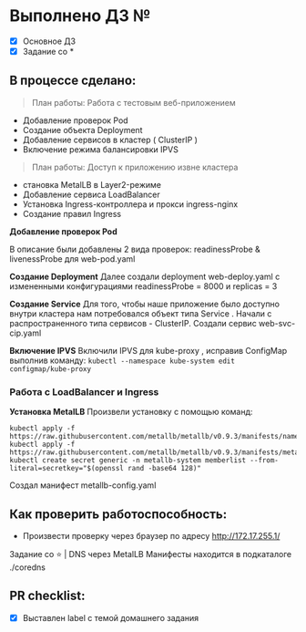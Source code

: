 # Выполнено ДЗ №

 - [x] Основное ДЗ
 - [x] Задание со *

## В процессе сделано:

> План работы: Работа с тестовым веб-приложением

- Добавление проверок Pod
- Создание объекта Deployment
- Добавление сервисов в кластер ( ClusterIP )
- Включение режима балансировки IPVS

> План работы: Доступ к приложению извне кластера

- становка MetalLB в Layer2-режиме
- Добавление сервиса LoadBalancer
- Установка Ingress-контроллера и прокси ingress-nginx
- Создание правил Ingress

**Добавление проверок Pod**

В описание были добавлены 2 вида проверок: readinessProbe & livenessProbe для web-pod.yaml

**Создание Deployment**
Далее создали deployment web-deploy.yaml c измененными конфигурациями readinessProbe = 8000 и replicas = 3

**Создание Service**
Для того, чтобы наше приложение было доступно внутри кластера нам потребовался объект типа Service . Начали с
распространенного типа сервисов - ClusterIP. Создали сервис web-svc-cip.yaml 

**Включение IPVS**
Включили IPVS для kube-proxy , исправив ConfigMap выполнив команду:
`kubectl --namespace kube-system edit configmap/kube-proxy`

### Работа с LoadBalancer и Ingress
**Установка MetalLB**
Произвели установку с помощью команд:
```
kubectl apply -f https://raw.githubusercontent.com/metallb/metallb/v0.9.3/manifests/namespace.yaml
kubectl apply -f https://raw.githubusercontent.com/metallb/metallb/v0.9.3/manifests/metallb.yaml
kubectl create secret generic -n metallb-system memberlist --from-literal=secretkey="$(openssl rand -base64 128)"
```
Создал манифест metallb-config.yaml 

## Как проверить работоспособность:
 - Произвести проверку через браузер по адресу http://172.17.255.1/

Задание со ⭐ | DNS через MetalLB
Манифесты находится в подкаталоге ./coredns

## PR checklist:
 - [x] Выставлен label с темой домашнего задания

